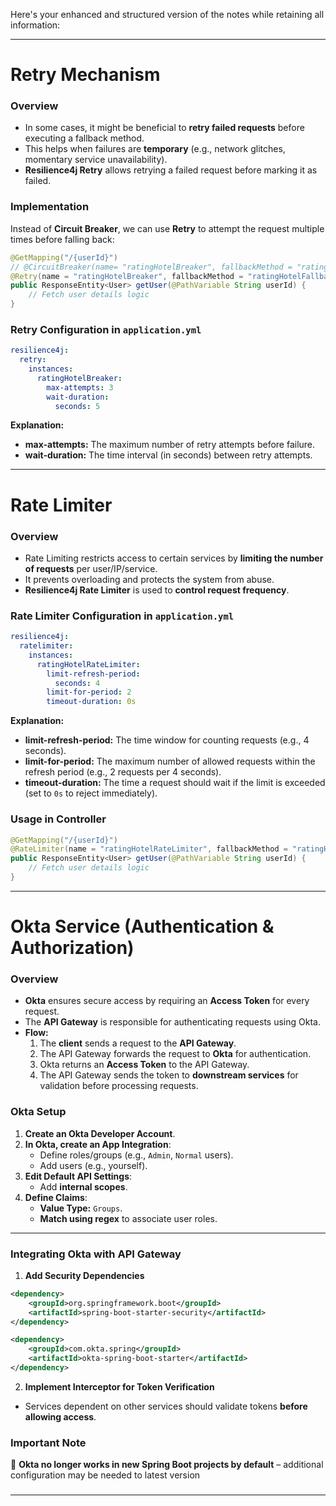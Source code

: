 Here's your enhanced and structured version of the notes while retaining all information:  

---

# **Retry Mechanism**  

### **Overview**  
- In some cases, it might be beneficial to **retry failed requests** before executing a fallback method.  
- This helps when failures are **temporary** (e.g., network glitches, momentary service unavailability).  
- **Resilience4j Retry** allows retrying a failed request before marking it as failed.  

### **Implementation**  
Instead of **Circuit Breaker**, we can use **Retry** to attempt the request multiple times before falling back:  

```java
@GetMapping("/{userId}")
// @CircuitBreaker(name= "ratingHotelBreaker", fallbackMethod = "ratingHotelFallback")
@Retry(name = "ratingHotelBreaker", fallbackMethod = "ratingHotelFallback")
public ResponseEntity<User> getUser(@PathVariable String userId) {
    // Fetch user details logic
}
```

### **Retry Configuration in `application.yml`**  
```yaml
resilience4j:
  retry:
    instances:
      ratingHotelBreaker:
        max-attempts: 3
        wait-duration:
          seconds: 5
```
**Explanation:**  
- **max-attempts:** The maximum number of retry attempts before failure.  
- **wait-duration:** The time interval (in seconds) between retry attempts.  

---

# **Rate Limiter**  

### **Overview**  
- Rate Limiting restricts access to certain services by **limiting the number of requests** per user/IP/service.  
- It prevents overloading and protects the system from abuse.  
- **Resilience4j Rate Limiter** is used to **control request frequency**.  

### **Rate Limiter Configuration in `application.yml`**  
```yaml
resilience4j:
  ratelimiter:
    instances:
      ratingHotelRateLimiter:
        limit-refresh-period:
          seconds: 4
        limit-for-period: 2
        timeout-duration: 0s
```

**Explanation:**  
- **limit-refresh-period:** The time window for counting requests (e.g., 4 seconds).  
- **limit-for-period:** The maximum number of allowed requests within the refresh period (e.g., 2 requests per 4 seconds).  
- **timeout-duration:** The time a request should wait if the limit is exceeded (set to `0s` to reject immediately).  

### **Usage in Controller**  
```java
@GetMapping("/{userId}")
@RateLimiter(name = "ratingHotelRateLimiter", fallbackMethod = "ratingHotelFallback")
public ResponseEntity<User> getUser(@PathVariable String userId) {
    // Fetch user details logic
}
```

---

# **Okta Service (Authentication & Authorization)**  

### **Overview**  
- **Okta** ensures secure access by requiring an **Access Token** for every request.  
- The **API Gateway** is responsible for authenticating requests using Okta.  
- **Flow:**  
  1. The **client** sends a request to the **API Gateway**.  
  2. The API Gateway forwards the request to **Okta** for authentication.  
  3. Okta returns an **Access Token** to the API Gateway.  
  4. The API Gateway sends the token to **downstream services** for validation before processing requests.  

### **Okta Setup**  
1. **Create an Okta Developer Account**.  
2. **In Okta, create an App Integration**:
   - Define roles/groups (e.g., `Admin`, `Normal` users).  
   - Add users (e.g., yourself).  
3. **Edit Default API Settings**:  
   - Add **internal scopes**.  
4. **Define Claims**:  
   - **Value Type:** `Groups`.  
   - **Match using regex** to associate user roles.  

---

### **Integrating Okta with API Gateway**  
1. **Add Security Dependencies**  

```xml
<dependency>
    <groupId>org.springframework.boot</groupId>
    <artifactId>spring-boot-starter-security</artifactId>
</dependency>

<dependency>
    <groupId>com.okta.spring</groupId>
    <artifactId>okta-spring-boot-starter</artifactId>
</dependency>
```

2. **Implement Interceptor for Token Verification**  
- Services dependent on other services should validate tokens **before allowing access**.  

### **Important Note**  
🚨 **Okta no longer works in new Spring Boot projects by default** – additional configuration may be needed to latest version


### 

---

